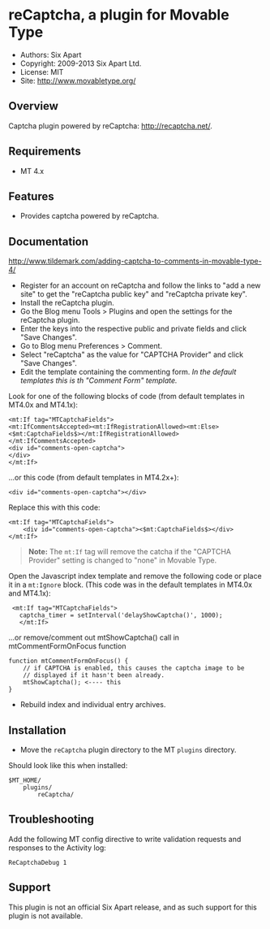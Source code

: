 # reCaptcha, a plugin for Movable Type

* Authors: Six Apart
* Copyright: 2009-2013 Six Apart Ltd.
* License: MIT
* Site: <http://www.movabletype.org/>


## Overview

Captcha plugin powered by reCaptcha: <http://recaptcha.net/>.


## Requirements

* MT 4.x


## Features

* Provides captcha powered by reCaptcha.


## Documentation

<http://www.tildemark.com/adding-captcha-to-comments-in-movable-type-4/>

* Register for an account on reCaptcha and follow the links to "add a new
  site" to get the "reCaptcha public key" and "reCaptcha private key".
* Install the reCaptcha plugin.
* Go the Blog menu Tools > Plugins and open the settings for the reCaptcha
  plugin.
* Enter the keys into the respective public and private fields and click "Save
  Changes".
* Go to Blog menu Preferences > Comment.
* Select "reCaptcha" as the value for "CAPTCHA Provider" and click "Save
  Changes".
* Edit the template containing the commenting form. *In the default templates
  this is th "Comment Form" template.*

Look for one of the following blocks of code (from default templates in MT4.0x and MT4.1x):

    <mt:If tag="MTCaptchaFields">
    <mt:IfCommentsAccepted><mt:IfRegistrationAllowed><mt:Else><$mt:CaptchaFields$></mt:IfRegistrationAllowed></mt:IfCommentsAccepted>
    <div id="comments-open-captcha">
    </div>
    </mt:If>

...or this code  (from default templates in MT4.2x+):

    <div id="comments-open-captcha"></div>

Replace this with this code:

    <mt:If tag="MTCaptchaFields">
        <div id="comments-open-captcha"><$mt:CaptchaFields$></div>
    </mt:If>

> **Note:** The `mt:If` tag will remove the catcha if the "CAPTCHA Provider" setting is changed to "none" in Movable Type.

Open the Javascript index template and remove the following code or place it in a `mt:Ignore` block. (This code was in the default templates in MT4.0x and MT4.1x):


     <mt:If tag="MTCaptchaFields">
	   captcha_timer = setInterval('delayShowCaptcha()', 1000);
	   </mt:If>

...or remove/comment out mtShowCaptcha() call in mtCommentFormOnFocus function

    function mtCommentFormOnFocus() {
        // if CAPTCHA is enabled, this causes the captcha image to be
        // displayed if it hasn't been already.
        mtShowCaptcha(); <---- this
    }


* Rebuild index and individual entry archives.


## Installation

* Move the `reCaptcha` plugin directory to the MT `plugins` directory.

Should look like this when installed:

    $MT_HOME/
        plugins/
            reCaptcha/


## Troubleshooting

Add the following MT config directive to write validation requests and responses to the Activity log:

    ReCaptchaDebug 1


## Support

This plugin is not an official Six Apart release, and as such support for this
plugin is not available.
